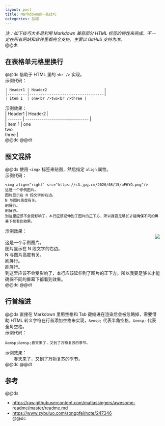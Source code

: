 ```yaml
---  
layout: post  
title: Markdown的一些技巧  
categories: 前端  
---  
```

*注：如下技巧大多是利用 Markdown 兼容部分 HTML 标签的特性来完成，不一定在所有网站和软件里都完全支持，主要以 GitHub 支持为准。*  
@@dt
## 在表格单元格里换行
@@ds
借助于 HTML 里的 `<br />` 实现。  
示例代码：  
```
| Header1 | Header2                          |
|---------|----------------------------------|
| item 1  | one<br />two<br />three |
```  
示例效果：  
| Header1 | Header2                          |  
| ------- | -------------------------------- |  
| item 1  | one<br />two<br />three |  
@@dc
@@dt
## 图文混排
@@ds
使用 `<img>` 标签来贴图，然后指定 `align` 属性。  
示例代码：  
```
<img align="right" src="https://s3.jpg.cm/2020/08/15/uP6YQ.png"/>
这是一个示例图片。
图片显示在 N 段文字的右边。
N 与图片高度有关。
刷屏行。
刷屏行。
到这里应该不会受影响了，本行应该延伸到了图片的正下方，所以我要足够长才能确保不同的屏幕下都看到效果。
```  
示例效果：  
<img align="right" src="https://s3.jpg.cm/2020/08/15/uP6YQ.png"/>  
这是一个示例图片。  
图片显示在 N 段文字的右边。  
N 与图片高度有关。  
刷屏行。  
刷屏行。  
到这里应该不会受影响了，本行应该延伸到了图片的正下方，所以我要足够长才能确保不同的屏幕下都看到效果。  
@@dc
@@dt
## 行首缩进
@@ds
直接在 Markdown 里用空格和 Tab 键缩进在渲染后会被忽略掉，需要借助 HTML 转义字符在行首添加空格来实现，`&ensp;` 代表半角空格，`&emsp;` 代表全角空格。  
示例代码：  
```
&emsp;&emsp;春天来了，又到了万物复苏的季节。
```  
示例效果：  
&emsp;&emsp;春天来了，又到了万物复苏的季节。  
@@dc
@@dt
## 参考
@@ds
* <https://raw.githubusercontent.com/matiassingers/awesome-readme/master/readme.md>  
* <https://www.zybuluo.com/songpfei/note/247346>  
@@dc
